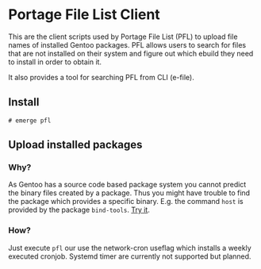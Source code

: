 # Portage File List Client
This are the client scripts used by Portage File List (PFL) to upload file names of installed Gentoo packages. PFL allows users to search for files that are not installed on their system and figure out which ebuild they need to install in order to obtain it.

It also provides a tool for searching PFL from CLI (e-file).

## Install
`# emerge pfl`

## Upload installed packages

### Why?
As Gentoo has a source code based package system you cannot predict the binary files created by a package. Thus you might have trouble to find the package which provides a specific binary. E.g. the command `host` is provided by the package `bind-tools`. [Try it](https://portagefilelist.de/site/query/file/?file=brctl&unique_packages=yes&do).

### How?
Just execute `pfl` our use the network-cron useflag which installs a weekly executed cronjob. Systemd timer are currently not supported but planned.